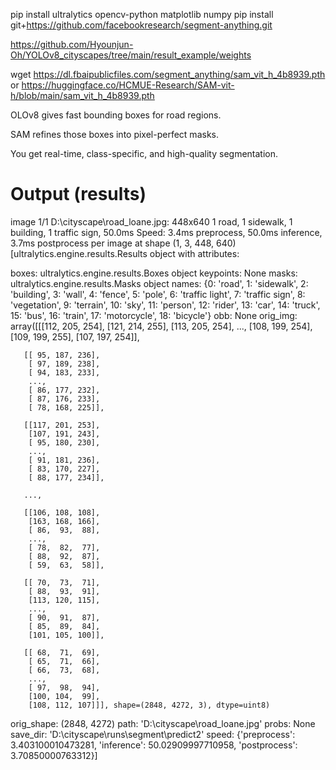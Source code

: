pip install ultralytics opencv-python matplotlib numpy
pip install git+https://github.com/facebookresearch/segment-anything.git

https://github.com/Hyounjun-Oh/YOLOv8_cityscapes/tree/main/result_example/weights

wget https://dl.fbaipublicfiles.com/segment_anything/sam_vit_h_4b8939.pth
or
https://huggingface.co/HCMUE-Research/SAM-vit-h/blob/main/sam_vit_h_4b8939.pth


OLOv8 gives fast bounding boxes for road regions.

SAM refines those boxes into pixel-perfect masks.

You get real-time, class-specific, and high-quality segmentation.

# Output (results)
image 1/1 D:\cityscape\road_loane.jpg: 448x640 1 road, 1 sidewalk, 1 building, 1 traffic sign, 50.0ms
Speed: 3.4ms preprocess, 50.0ms inference, 3.7ms postprocess per image at shape (1, 3, 448, 640)
[ultralytics.engine.results.Results object with attributes:

boxes: ultralytics.engine.results.Boxes object
keypoints: None
masks: ultralytics.engine.results.Masks object
names: {0: 'road', 1: 'sidewalk', 2: 'building', 3: 'wall', 4: 'fence', 5: 'pole', 6: 'traffic light', 7: 'traffic sign', 8: 'vegetation', 9: 'terrain', 10: 'sky', 11: 'person', 12: 'rider', 13: 'car', 14: 'truck', 15: 'bus', 16: 'train', 17: 'motorcycle', 18: 'bicycle'}
obb: None
orig_img: array([[[112, 205, 254],
        [121, 214, 255],
        [113, 205, 254],
        ...,
        [108, 199, 254],
        [109, 199, 255],
        [107, 197, 254]],

       [[ 95, 187, 236],
        [ 97, 189, 238],
        [ 94, 183, 233],
        ...,
        [ 86, 177, 232],
        [ 87, 176, 233],
        [ 78, 168, 225]],

       [[117, 201, 253],
        [107, 191, 243],
        [ 95, 180, 230],
        ...,
        [ 91, 181, 236],
        [ 83, 170, 227],
        [ 88, 177, 234]],

       ...,

       [[106, 108, 108],
        [163, 168, 166],
        [ 86,  93,  88],
        ...,
        [ 78,  82,  77],
        [ 88,  92,  87],
        [ 59,  63,  58]],

       [[ 70,  73,  71],
        [ 88,  93,  91],
        [113, 120, 115],
        ...,
        [ 90,  91,  87],
        [ 85,  89,  84],
        [101, 105, 100]],

       [[ 68,  71,  69],
        [ 65,  71,  66],
        [ 66,  73,  68],
        ...,
        [ 97,  98,  94],
        [100, 104,  99],
        [108, 112, 107]]], shape=(2848, 4272, 3), dtype=uint8)
orig_shape: (2848, 4272)
path: 'D:\\cityscape\\road_loane.jpg'
probs: None
save_dir: 'D:\\cityscape\\runs\\segment\\predict2'
speed: {'preprocess': 3.403100010473281, 'inference': 50.02909997710958, 'postprocess': 3.70850000763312}]